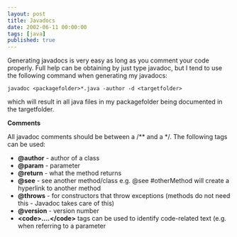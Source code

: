 ```yaml
---
layout: post
title: Javadocs
date: 2002-06-11 00:00:00
tags: [java]
published: true
---
```


Generating javadocs is very easy as long as you comment your code properly. Full help can be obtaining by just type javadoc, but I tend to use the following command when generating my javadocs:

```batchfile
javadoc <packagefolder>*.java -author -d <targetfolder>
```

which will result in all java files in my packagefolder being documented in the targetfolder.

**Comments**

All javadoc comments should be between a /** and a */. The following tags can be used:

 - **@author** - author of a class
- **@param** - parameter
- **@return** - what the method returns
- **@see** - see another method/class e.g. @see #otherMethod will create a hyperlink to another method
- **@throws** - for constructors that throw exceptions (methods do not need this - Javadoc takes care of this)
- **@version** - version number
- **&lt;code&gt;....&lt;/code&gt;** tags can be used to identify code-related text (e.g. when referring to a parameter

